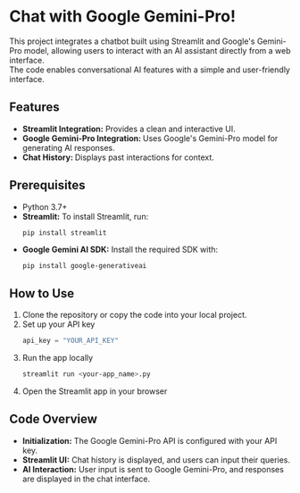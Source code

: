 <h1>Chat with Google Gemini-Pro!</h1>
<p>This project integrates a chatbot built using Streamlit and Google's Gemini-Pro model, allowing users to interact with an AI assistant directly from a web interface. <br>The code enables conversational AI features with a simple and user-friendly interface.</p>
<h2>Features</h2>
<p>
  <ul>
    <li><b>Streamlit Integration:</b> Provides a clean and interactive UI.</li>
    <li><b>Google Gemini-Pro Integration: </b>Uses Google's Gemini-Pro model for generating AI responses.</li>
    <li><b>Chat History: </b>Displays past interactions for context.</li>    
  </ul>
</p>
<h2>Prerequisites</h2>
<p>
  <ul>
    <li>Python 3.7+ </li>
    <li><b>Streamlit:</b> To install Streamlit, run: <br>

  ```bash  
pip install streamlit
  ```
    
</li>
    <li><b>Google Gemini AI SDK:</b> Install the required SDK with:<br> 
      

    pip install google-generativeai
    
    
  </li>
  </ul>
</p>
<h2>How to Use</h2>
<ol>
  <li>Clone the repository or copy the code into your local project.</li>
  <li>Set up your API key<br>  
    
  ```python  
api_key = "YOUR_API_KEY"
  ```
    
  </li>
  <li>Run the app locally<br> 
    
  ```bash  
streamlit run <your-app_name>.py
  ``` 
</li>
  <li>Open the Streamlit app in your browser</li>
</ol>
<h2>Code Overview</h2>
<p>
  <ul>
    <li><b>Initialization:</b> The Google Gemini-Pro API is configured with your API key.</li>
    <li><b>Streamlit UI:</b> Chat history is displayed, and users can input their queries.</li>
    <li><b>AI Interaction:</b> User input is sent to Google Gemini-Pro, and responses are displayed in the chat interface.</li>
  </ul>
</p>
